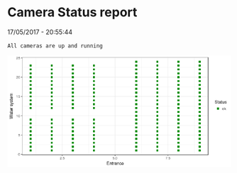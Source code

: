 Camera Status report
================
17/05/2017 - 20:55:44

    All cameras are up and running

![](camreport_files/figure-markdown_github/unnamed-chunk-2-1.png)
